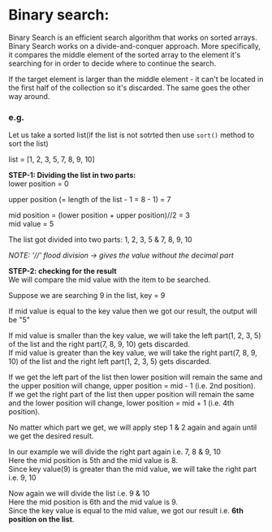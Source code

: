 # Binary search:
Binary Search is an efficient search algorithm that works on sorted arrays. 
Binary Search works on a divide-and-conquer approach. 
More specifically, it compares the middle element of the sorted array to the element it's searching for in order to decide where to continue the search.  

If the target element is larger than the middle element - it can't be located in the first half of the collection so it's discarded. The same goes the other way around.  

### e.g.  
Let us take a sorted list(if the list is not sotrted then use `sort()` method to sort the list)  

list = [1, 2, 3, 5, 7, 8, 9, 10]  

**STEP-1: Dividing the list in two parts:**  
lower position = 0  

upper position (= length of the list - 1 = 8 - 1) = 7  

mid position = (lower position + upper position)//2 = 3  
mid value = 5  

The list got divided into two parts: 1, 2, 3, 5 & 7, 8, 9, 10  

*NOTE: '//' flood division -> gives the value without the decimal part*  

**STEP-2: checking for the result**  
We will compare the mid value with the item to be searched.  

Suppose we are searching 9 in the list, key = 9  

If mid value is equal to the key value then we got our result, the output will be "5"  

If mid value is smaller than the key value, we will take the left part(1, 2, 3, 5) of the list and the right part(7, 8, 9, 10) gets discarded.  
If mid value is greater than the key value, we will take the right part(7, 8, 9, 10) of the list and the right left part(1, 2, 3, 5) gets discarded.  

If we get the left part of the list then lower position will remain the same and the upper position will change, upper position = mid - 1 (i.e. 2nd position).  
If we get the right part of the list then upper position will remain the same and the lower position will change, lower position = mid + 1 (i.e. 4th position).  

No matter which part we get, we will apply step 1 & 2 again and again until we get the desired result.  

In our example we will divide the right part again i.e. 7, 8 & 9, 10  
Here the mid position is 5th and the mid value is 8.  
Since key value(9) is greater than the mid value, we will take the right part i.e. 9, 10  

Now again we will divide the list i.e. 9 & 10  
Here the mid position is 6th and the mid value is 9.  
Since the key value is equal to the mid value, we got our result i.e. **6th position on the list**.


